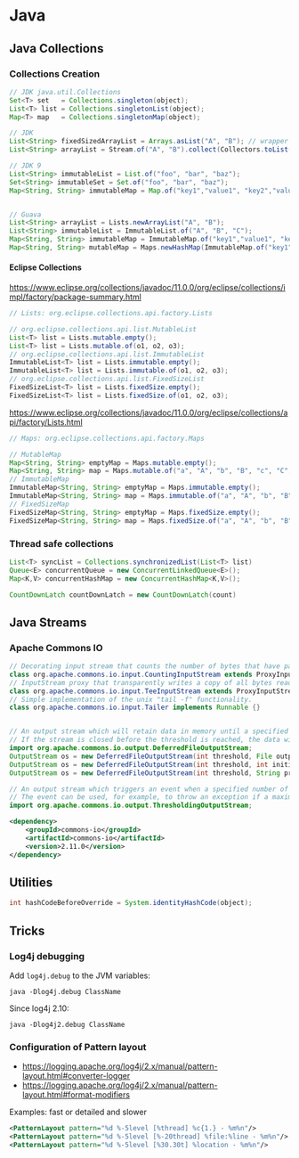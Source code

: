 # Java 

## Java Collections

### Collections Creation
```java
// JDK java.util.Collections
Set<T> set   = Collections.singleton(object);
List<T> list = Collections.singletonList(object);
Map<T> map   = Collections.singletonMap(object);

// JDK 
List<String> fixedSizedArrayList = Arrays.asList("A", "B"); // wrapper around the array: create a instance of java.util.Arrays.ArrayList
List<String> arrayList = Stream.of("A", "B").collect(Collectors.toList());

// JDK 9
List<String> immutableList = List.of("foo", "bar", "baz");
Set<String> immutableSet = Set.of("foo", "bar", "baz");
Map<String, String> immutableMap = Map.of("key1","value1", "key2","value2");


// Guava
List<String> arrayList = Lists.newArrayList("A", "B");
List<String> immutableList = ImmutableList.of("A", "B", "C");
Map<String, String> immutableMap = ImmutableMap.of("key1","value1", "key2","value2");
Map<String, String> mutableMap = Maps.newHashMap(ImmutableMap.of("key1","value1", "key2","value2"));
```

#### Eclipse Collections 
<https://www.eclipse.org/collections/javadoc/11.0.0/org/eclipse/collections/impl/factory/package-summary.html>
```java
// Lists: org.eclipse.collections.api.factory.Lists

// org.eclipse.collections.api.list.MutableList
List<T> list = Lists.mutable.empty();
List<T> list = Lists.mutable.of(o1, o2, o3);
// org.eclipse.collections.api.list.ImmutableList
ImmutableList<T> list = Lists.immutable.empty();
ImmutableList<T> list = Lists.immutable.of(o1, o2, o3);
// org.eclipse.collections.api.list.FixedSizeList
FixedSizeList<T> list = Lists.fixedSize.empty();
FixedSizeList<T> list = Lists.fixedSize.of(o1, o2, o3);
```
<https://www.eclipse.org/collections/javadoc/11.0.0/org/eclipse/collections/api/factory/Lists.html>


```java
// Maps: org.eclipse.collections.api.factory.Maps

// MutableMap
Map<String, String> emptyMap = Maps.mutable.empty();
Map<String, String> map = Maps.mutable.of("a", "A", "b", "B", "c", "C");
// ImmutableMap
ImmutableMap<String, String> emptyMap = Maps.immutable.empty();
ImmutableMap<String, String> map = Maps.immutable.of("a", "A", "b", "B", "c", "C");
// FixedSizeMap
FixedSizeMap<String, String> emptyMap = Maps.fixedSize.empty();
FixedSizeMap<String, String> map = Maps.fixedSize.of("a", "A", "b", "B", "c", "C");
```


### Thread safe collections
```java
List<T> syncList = Collections.synchronizedList(List<T> list)
Queue<E> concurrentQueue = new ConcurrentLinkedQueue<E>();
Map<K,V> concurrentHashMap = new ConcurrentHashMap<K,V>();

CountDownLatch countDownLatch = new CountDownLatch(count)
```

## Java Streams

### Apache Commons IO
```java
// Decorating input stream that counts the number of bytes that have passed through the stream so far. 
class org.apache.commons.io.input.CountingInputStream extends ProxyInputStream {}
// InputStream proxy that transparently writes a copy of all bytes read from the proxied stream to a given OutputStream.
class org.apache.commons.io.input.TeeInputStream extends ProxyInputStream {}
// Simple implementation of the unix "tail -f" functionality.
class org.apache.commons.io.input.Tailer implements Runnable {}


// An output stream which will retain data in memory until a specified threshold is reached, and only then commit it to disk.
// If the stream is closed before the threshold is reached, the data will not be written to disk at all.
import org.apache.commons.io.output.DeferredFileOutputStream;
OutputStream os = new DeferredFileOutputStream(int threshold, File outputFile);
OutputStream os = new DeferredFileOutputStream(int threshold, int initialBufferSize, String prefix, String suffix, File tmpDirectory);
OutputStream os = new DeferredFileOutputStream(int threshold, String prefix, String suffix, File tmpDirectory);

// An output stream which triggers an event when a specified number of bytes of data have been written to it.
// The event can be used, for example, to throw an exception if a maximum has been reached, or to switch the underlying stream type when the threshold is exceeded.
import org.apache.commons.io.output.ThresholdingOutputStream;
```

```xml
<dependency>
    <groupId>commons-io</groupId>
    <artifactId>commons-io</artifactId>
    <version>2.11.0</version>
</dependency>
```

## Utilities
```java
int hashCodeBeforeOverride = System.identityHashCode(object);
```

## Tricks

### Log4j debugging 
Add `log4j.debug` to the JVM variables:
```
java -Dlog4j.debug ClassName
```

Since log4j 2.10:
```
java -Dlog4j2.debug ClassName
```


### Configuration of Pattern layout
- <https://logging.apache.org/log4j/2.x/manual/pattern-layout.html#converter-logger>
- <https://logging.apache.org/log4j/2.x/manual/pattern-layout.html#format-modifiers>

Examples: fast or detailed and slower
```xml
<PatternLayout pattern="%d %-5level [%thread] %c{1.} - %m%n"/>
<PatternLayout pattern="%d %-5level [%-20thread] %file:%line - %m%n"/>
<PatternLayout pattern="%d %-5level [%30.30t] %location - %m%n"/>
```
